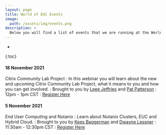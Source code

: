 ```yaml
---
layout: page
title: World of EUC Events
image: 
  path: /assets/img/events.png
description: >
  Below you will find a list of events that we are running at the World of EUC along with the registration link and post event recording.
---
```


<!--author-->

* 
{:toc}

####  18 November 2021
Citrix Community Lab Project
: In this webinar you will learn about the new and upcoming Citrix Community Lab Project, what it means to you and how you can get involved.
: Brought to you by [Leee Jeffries](https://twitter.com/leeejeffries) and [Pat Patterson](https://twitter.com/metadaddy)
: 12pm - 1pm CST
: [Register Here](https://us06web.zoom.us/webinar/register/WN_uU24PP12TvehCmYDQYpbYA) 

####  5 November 2021
End User Computing and Nutanix
: Learn about Nutanix Clusters, EUC and Hybrid Cloud.
: Brought to you by [Kees Baggerman](https://twitter.com/KBaggerman) and [Dwayne Lessner](https://twitter.com/dlink7)
: 11:30am - 12:30pm CST
: [Register Here](https://us06web.zoom.us/webinar/register/WN_wQ10ofulSwmZuPKRivHr2A) 
